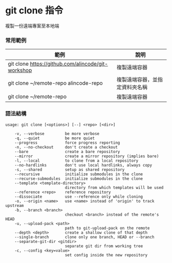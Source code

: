 # git clone 指令

複製一份遠端專案至本地端

### 常用範例

| 範例                                                 | 說明              |
|----------------------------------------------------|-----------------|
| git clone https://github.com/alincode/git-workshop | 複製遠端容器          |
| git clone ~/remote-repo alincode-repo              | 複製遠端容器，並指定資料夾名稱 |
| git clone ~/remote-repo                            | 複製遠端容器          |


### 語法結構

```
usage: git clone [<options>] [--] <repo> [<dir>]

    -v, --verbose         be more verbose
    -q, --quiet           be more quiet
    --progress            force progress reporting
    -n, --no-checkout     don't create a checkout
    --bare                create a bare repository
    --mirror              create a mirror repository (implies bare)
    -l, --local           to clone from a local repository
    --no-hardlinks        don't use local hardlinks, always copy
    -s, --shared          setup as shared repository
    --recursive           initialize submodules in the clone
    --recurse-submodules  initialize submodules in the clone
    --template <template-directory>
                          directory from which templates will be used
    --reference <repo>    reference repository
    --dissociate          use --reference only while cloning
    -o, --origin <name>   use <name> instead of 'origin' to track upstream
    -b, --branch <branch>
                          checkout <branch> instead of the remote's HEAD
    -u, --upload-pack <path>
                          path to git-upload-pack on the remote
    --depth <depth>       create a shallow clone of that depth
    --single-branch       clone only one branch, HEAD or --branch
    --separate-git-dir <gitdir>
                          separate git dir from working tree
    -c, --config <key=value>
                          set config inside the new repository
```
